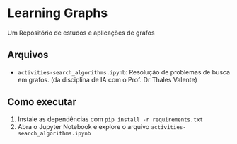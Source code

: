 # Learning Graphs
Um Repositório de estudos e aplicações de grafos

## Arquivos
- `activities-search_algorithms.ipynb`: Resolução de problemas de busca em grafos. (da disciplina de IA com o Prof. Dr Thales Valente)

## Como executar
1. Instale as dependências com `pip install -r requirements.txt`
2. Abra o Jupyter Notebook e explore o arquivo `activities-search_algorithms.ipynb`

